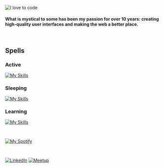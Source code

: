 ![I love to code](https://capsule-render.vercel.app/api?height=250&type=waving&color=gradient&customColorList=14&section=header&text=%F0%9F%92%80%20%F0%9F%96%A4%20%F0%9F%92%BB&fontSize=34&fontColor=fff&animation=fadeIn&fontAlignY=40)

#### What is mystical to some has been my passion for over 10 years: creating high-quality user interfaces and making the web a better place.

<br>

## Spells

### Active

[![My Skills](https://skillicons.dev/icons?i=html,css,js,ts,svg,svelte,react,astro,nextjs,vite,vitest,flutter,dart,sass,styledcomponents,nodejs,pnpm,npm,graphql,git,netlify,vercel,postman,ai,figma)](https://skillicons.dev)

### Sleeping

[![My Skills](https://skillicons.dev/icons?i=vue,nuxtjs,supabase,jest,solidjs,gatsby,tailwind,materialui,remix,angular,lit,ember,yarn,jquery,coffeescript,apollo,babel,bootstrap,emotion,redux,gulp,deno,rollupjs,firebase,tensorflow,webpack,ae,pr,xd)](https://skillicons.dev)

### Learning

[![My Skills](https://skillicons.dev/icons?i=py,java,kotlin,spring)](https://skillicons.dev)


<br>

[![My Spotify](https://spotify-github-profile.kittinanx.com/api/view?uid=dmblakedesign&cover_image=true&theme=default&bar_color=53b14f&bar_color_cover=false)](https://github.com/kittinan/spotify-github-profile)

<br>

[![LinkedIn](https://img.shields.io/badge/linkedin-%230077B5.svg?style=for-the-badge&logo=linkedin&logoColor=white)](https://linkedin.com/in/danielblakepdx)
[![Meetup](https://img.shields.io/badge/Meetup-f64363?style=for-the-badge&logo=meetup&logoColor=white)](https://www.meetup.com/members/266104208)

